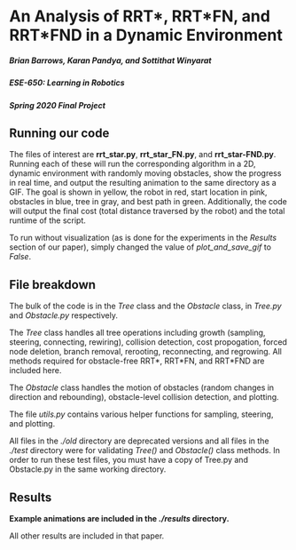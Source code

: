 # An Analysis of RRT\*, RRT\*FN, and RRT\*FND in a Dynamic Environment
##### Brian Barrows, Karan Pandya, and Sottithat Winyarat
##### ESE-650: Learning in Robotics
##### Spring 2020 Final Project

## Running our code

The files of interest are **rrt_star.py**, **rrt_star_FN.py**, and **rrt_star-FND.py**. Running each of these will run the corresponding algorithm in a 2D, dynamic environment with randomly moving obstacles, show the progress in real time, and output the resulting animation to the same directory as a GIF. The goal is shown in yellow, the robot in red, start location in pink, obstacles in blue, tree in gray, and best path in green. Additionally, the code will output the final cost (total distance traversed by the robot) and the total runtime of the script.

To run without visualization (as is done for the experiments in the *Results* section of our paper), simply changed the value of *plot_and_save_gif* to *False*.

## File breakdown

The bulk of the code is in the *Tree* class and the *Obstacle* class, in *Tree.py* and *Obstacle.py* respectively.

The *Tree* class handles all tree operations including growth (sampling, steering, connecting, rewiring), collision detection, cost propogation, forced node deletion, branch removal, rerooting, reconnecting, and regrowing. All methods required for obstacle-free RRT\*, RRT\*FN, and RRT\*FND are included here.

The *Obstacle* class handles the motion of obstacles (random changes in direction and rebounding), obstacle-level collision detection, and plotting.

The file *utils.py* contains various helper functions for sampling, steering, and plotting.

All files in the *./old* directory are deprecated versions and all files in the *./test* directory were for validating *Tree()* and *Obstacle()* class methods. In order to run these test files, you must have a copy of Tree.py and Obstacle.py in the same working directory.

## Results

**Example animations are included in the *./results* directory.**

All other results are included in that paper.
